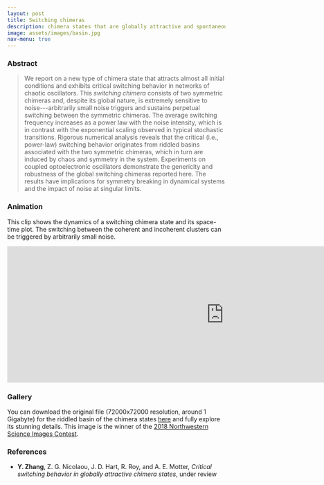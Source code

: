 ```yaml
---
layout: post
title: Switching chimeras
description: chimera states that are globally attractive and spontaneously switching
image: assets/images/basin.jpg
nav-menu: true
---
```


### Abstract
>We report on a new type of chimera state that attracts almost all initial conditions and exhibits critical switching behavior in networks of chaotic oscillators.
>This _switching chimera_ consists of two symmetric chimeras and, despite its global nature, is extremely sensitive to noise---arbitrarily small noise triggers and sustains perpetual switching between the symmetric chimeras.
>The average switching frequency increases as a power law with the noise intensity, which is in contrast with the exponential scaling observed in typical stochastic transitions.
>Rigorous numerical analysis reveals that the critical (i.e., power-law) switching behavior originates from riddled basins associated with the two symmetric chimeras, which in turn are induced by chaos and symmetry in the system.
>Experiments on coupled optoelectronic oscillators demonstrate the genericity and robustness of the global switching chimeras reported here.
>The results have implications for symmetry breaking in dynamical systems and the impact of noise at singular limits.

### Animation
This clip shows the dynamics of a switching chimera state and its space-time plot. The switching between the coherent and incoherent clusters can be triggered by arbitrarily small noise.

<div class="align-center">
  <iframe width="1000" height="315" src="https://www.youtube.com/embed/uK2PxvkH2XA" frameborder="0" allow="accelerometer; autoplay; encrypted-media; gyroscope; picture-in-picture" allowfullscreen></iframe>
</div>

### Gallery
You can download the original file (72000x72000 resolution, around 1 Gigabyte) for the riddled basin of the chimera states [here](/assets/images/basin.jpg) and fully explore its stunning details. This image is the winner of the [2018 Northwestern Science Images Contest](https://bit.ly/2EzP3BX).


### References
* **Y. Zhang**, Z. G. Nicolaou, J. D. Hart, R. Roy, and A. E. Motter, *Critical switching behavior in globally attractive chimera states*, under review
